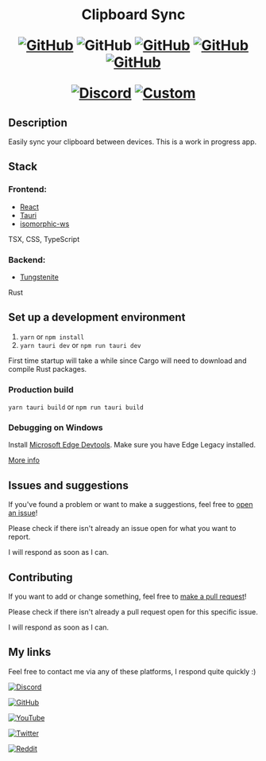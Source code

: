 <h1 align="center">
Clipboard Sync

[![GitHub](https://img.shields.io/github/license/Steveplays28/clipboard-sync)](https://github.com/Steveplays28/clipboard-sync/LICENSE)
![GitHub](https://img.shields.io/github/repo-size/Steveplays28/clipboard-sync)
[![GitHub](https://img.shields.io/github/forks/Steveplays28/clipboard-sync)](https://github.com/Steveplays28/clipboard-sync/network/members)
[![GitHub](https://img.shields.io/github/issues/Steveplays28/clipboard-sync)](https://github.com/Steveplays28/clipboard-sync/issues)
[![GitHub](https://img.shields.io/github/issues-pr/Steveplays28/clipboard-sync)](https://github.com/Steveplays28/clipboard-sync/pulls)

[![Discord](https://img.shields.io/discord/746681304111906867?label=chat%20on%20Discord%20%7C%20Steve%27s%20underwater%20paradise)](https://discord.gg/KbWxgGg)
[![Custom](https://img.shields.io/badge/I%20support-Ukraine-yellow?labelColor=0000FF)](https://www.cfr.org/global-conflict-tracker/conflict/conflict-ukraine)
</h1>


## Description

Easily sync your clipboard between devices. This is a work in progress app.


## Stack

### Frontend:
- [React](https://reactjs.org)
- [Tauri](https://tauri.studio)
- [isomorphic-ws](https://github.com/heineiuo/isomorphic-ws)

TSX, CSS, TypeScript

### Backend:
- [Tungstenite](https://github.com/snapview/tungstenite-rs)

Rust

## Set up a development environment

1. `yarn` or `npm install`
2. `yarn tauri dev` or `npm run tauri dev`

First time startup will take a while since Cargo will need to download and compile Rust packages.

### Production build

`yarn tauri build` or `npm run tauri build`

### Debugging on Windows

Install [Microsoft Edge Devtools](https://www.microsoft.com/en-au/p/microsoft-edge-devtools-preview/9mzbfrmz0mnj?rtc=1&activetab=pivot:overviewtab). Make sure you have Edge Legacy installed.

[More info](https://github.com/tauri-apps/tauri/wiki/04.-MS-Windows-Setup#devtools)


## Issues and suggestions

If you've found a problem or want to make a suggestions, feel free to [open an issue](https://github.com/Steveplays28/clipboard-sync/issues/new)!

Please check if there isn't already an issue open for what you want to report.

I will respond as soon as I can.


## Contributing

If you want to add or change something, feel free to [make a pull request](https://github.com/Steveplays28/clipboard-sync/compare)!

Please check if there isn't already a pull request open for this specific issue.

I will respond as soon as I can.


## My links

Feel free to contact me via any of these platforms, I respond quite quickly :)

[![Discord](https://img.shields.io/discord/746681304111906867?label=chat%20on%20Discord%20%7C%20Steve%27s%20underwater%20paradise&style=social&logo=discord)](https://discord.gg/KbWxgGg)

[![GitHub](https://img.shields.io/github/stars/Steveplays28?label=Steveplays28%20%7C%20Stars&style=social)](https://github.com/Steveplays28)

[![YouTube](https://img.shields.io/youtube/channel/subscribers/UC0GP9rATvC5L8yH_NrCaBJw?label=Steveplays%20%7C%20Subscribers&style=social)](https://youtube.com/c/Steveplays28)

[![Twitter](https://img.shields.io/twitter/follow/Steveplays28?label=Steveplays28%20%7C%20Followers&style=social)](https://twitter.com/Steveplays28)

[![Reddit](https://img.shields.io/reddit/user-karma/combined/Steveplays28?label=Steveplays28%20%7C%20Karma&style=social)](https://reddit.com/u/Steveplays28)

